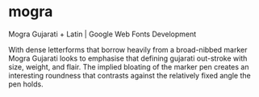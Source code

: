 # mogra
Mogra Gujarati + Latin | Google Web Fonts Development 

With dense letterforms that borrow heavily from a broad-nibbed marker
Mogra Gujarati looks to emphasise that defining gujarati out-stroke with size,
weight, and flair. The implied bloating of the marker pen creates an interesting
roundness that contrasts against the relatively fixed angle the pen holds.
